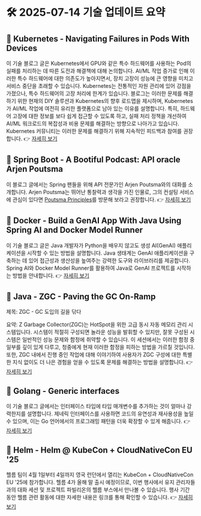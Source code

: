 # 🛠️ 2025-07-14 기술 업데이트 요약

## 🔹 Kubernetes - Navigating Failures in Pods With Devices
이 기술 블로그 글은 Kubernetes에서 GPU와 같은 특수 하드웨어를 사용하는 Pod의 실패를 처리하는 데 따른 도전과 해결책에 대해 논의합니다. AI/ML 작업 증가로 인해 이러한 특수 하드웨어에 대한 의존도가 높아지면서, 장치 고장이 성능에 큰 영향을 미치고 서비스 중단을 초래할 수 있습니다. Kubernetes는 전통적인 자원 관리에 있어 강점을 가졌으나, 특수 하드웨어의 고장 처리에 한계가 있습니다. 블로그는 이러한 문제를 해결하기 위한 현재의 DIY 솔루션과 Kubernetes의 향후 로드맵을 제시하며, Kubernetes가 AI/ML 작업에 여전히 유리한 플랫폼으로 남아 있는 이유를 설명합니다. 특히, 하드웨어 고장에 대한 정보를 보다 쉽게 접근할 수 있도록 하고, 실패 처리 정책을 개선하여 AI/ML 워크로드의 복잡성과 비용 문제를 해결하는 방향으로 나아가고 있습니다. Kubernetes 커뮤니티는 이러한 문제를 해결하기 위해 지속적인 피드백과 참여를 권장합니다.
👉 [자세히 보기](https://kubernetes.io/blog/2025/07/03/navigating-failures-in-pods-with-devices/)

## 🔹 Spring Boot - A Bootiful Podcast: API oracle Arjen Poutsma
이 블로그 글에서는 Spring 팬들을 위해 API 전문가인 Arjen Poutsma와의 대화를 소개합니다. Arjen Poutsma는 뛰어난 통찰력과 생각을 가진 인물로, 그의 컨설팅 서비스에 관심이 있다면 [Poutsma Principles](https://poutsma-principles.com)를 방문해 보라고 권장합니다.
👉 [자세히 보기](https://spring.io/blog/2025/07/10/a-bootiful-podcast-arjen-poutsma)

## 🔹 Docker - Build a GenAI App With Java Using Spring AI and Docker Model Runner
이 기술 블로그 글은 Java 개발자가 Python을 배우지 않고도 생성 AI(GenAI) 애플리케이션을 시작할 수 있는 방법을 설명합니다. Java 생태계는 GenAI 애플리케이션을 구축하는 데 있어 접근성과 생산성을 높여주는 강력한 도구와 라이브러리를 제공합니다. Spring AI와 Docker Model Runner를 활용하여 Java로 GenAI 프로젝트를 시작하는 방법을 안내합니다.
👉 [자세히 보기](https://www.docker.com/blog/build-genai-app-with-java-spring-ai-docker-model-runner/)

## 🔹 Java - ZGC - Paving the GC On-Ramp
제목: ZGC - GC 도입의 길을 닦다

요약: Z Garbage Collector(ZGC)는 HotSpot을 위한 고급 동시 자동 메모리 관리 시스템입니다. 시스템이 적절히 구성되면 놀라운 성능을 발휘할 수 있지만, 잘못 구성된 시스템은 일반적인 성능 문제와 함정에 취약할 수 있습니다. 이 세션에서는 이러한 함정 중 일부를 깊이 있게 다루고, 청중에게 현재 이러한 함정을 피하는 방법을 가르칠 것입니다. 또한, ZGC 내에서 진행 중인 작업에 대해 이야기하여 사용자가 ZGC 구성에 대한 특별한 지식 없이도 더 나은 경험을 얻을 수 있도록 문제를 해결하는 방법을 설명합니다.
👉 [자세히 보기](https://inside.java/2025/07/10/javaone-zgc/)

## 🔹 Golang - Generic interfaces
이 기술 블로그 글에서는 인터페이스 타입에 타입 매개변수를 추가하는 것이 얼마나 강력한지를 설명합니다. 제네릭 인터페이스를 사용하면 코드의 유연성과 재사용성을 높일 수 있으며, 이는 Go 언어에서의 프로그래밍 패턴을 더욱 확장할 수 있게 해줍니다.
👉 [자세히 보기](https://go.dev/blog/generic-interfaces)

## 🔹 Helm - Helm @ KubeCon + CloudNativeCon EU '25
헬름 팀이 4월 1일부터 4일까지 영국 런던에서 열리는 KubeCon + CloudNativeCon EU '25에 참가합니다. 헬름 4가 올해 말 출시 예정이므로, 이번 행사에서 유지 관리자들과의 대화 세션 및 프로젝트 파빌리온의 헬름 부스에서 만나볼 수 있습니다. 행사 기간 동안 헬름 관련 활동에 대한 자세한 내용은 링크를 통해 확인할 수 있습니다.
👉 [자세히 보기](https://helm.sh/blog/helm-at-kubecon-eu-25/)

